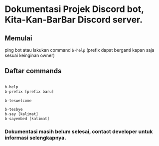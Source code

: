 # Dokumentasi Projek Discord bot, Kita-Kan-BarBar Discord server. 

## Memulai
ping bot atau lakukan command `b-help` (prefix dapat berganti kapan saja sesuai keinginan owner) 

## Daftar commands
```js

b-help
b-prefix [prefix baru]

b-teswelcome

b-tesbye
b-say [kalimat]
b-sayembed [kalimat]
```

### Dokumentasi masih belum selesai, contact developer untuk informasi selengkapnya. 
